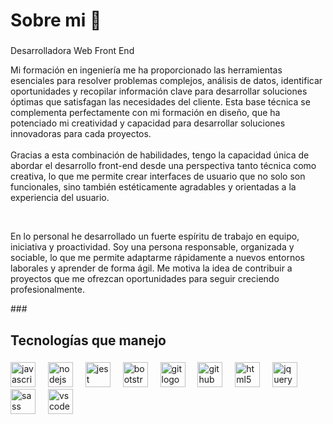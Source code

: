<h1 align="left">Sobre mi 👋</h1>

###

<p align="left">Desarrolladora Web Front End</p>

<p align="left">Mi formación en ingeniería me ha proporcionado las herramientas esenciales para resolver problemas complejos, análisis de datos, identificar oportunidades y recopilar información clave para desarrollar soluciones óptimas que satisfagan las necesidades del cliente. Esta base técnica se complementa perfectamente con mi formación en diseño, que ha potenciado mi creatividad y capacidad para desarrollar soluciones innovadoras para cada proyectos.<br><br>Gracias a esta combinación de habilidades, tengo la capacidad única de abordar el desarrollo front-end desde una perspectiva tanto técnica como creativa, lo que me permite crear interfaces de usuario que no solo son funcionales, sino también estéticamente agradables y orientadas a la experiencia del usuario.</p>
<br>
<p>En lo personal he desarrollado un fuerte espíritu de trabajo en equipo, iniciativa y proactividad. Soy una persona responsable, organizada y sociable, lo que me permite adaptarme rápidamente a nuevos entornos laborales y aprender de forma ágil. Me motiva la idea de contribuir a proyectos que me ofrezcan oportunidades para seguir creciendo profesionalmente.</p>
###

<h2 align="left">Tecnologías que manejo</h2>

###

<div align="left">
  <img src="https://cdn.jsdelivr.net/gh/devicons/devicon/icons/javascript/javascript-original.svg" height="40" alt="javascript logo"  />
  <img width="12" />
  <img src="https://cdn.jsdelivr.net/gh/devicons/devicon/icons/nodejs/nodejs-original.svg" height="40" alt="nodejs logo"  />
  <img width="12" />
  <img src="https://cdn.jsdelivr.net/gh/devicons/devicon/icons/jest/jest-plain.svg" height="40" alt="jest logo"  />
  <img width="12" />
  <img src="https://cdn.jsdelivr.net/gh/devicons/devicon/icons/bootstrap/bootstrap-original.svg" height="40" alt="bootstrap logo"  />
  <img width="12" />
  <img src="https://cdn.jsdelivr.net/gh/devicons/devicon/icons/git/git-original.svg" height="40" alt="git logo"  />
  <img width="12" />
  <img src="https://cdn.jsdelivr.net/gh/devicons/devicon/icons/github/github-original.svg" height="40" alt="github logo"  />
  <img width="12" />
  <img src="https://cdn.jsdelivr.net/gh/devicons/devicon/icons/html5/html5-original.svg" height="40" alt="html5 logo"  />
  <img width="12" />
  <img src="https://cdn.jsdelivr.net/gh/devicons/devicon/icons/jquery/jquery-original.svg" height="40" alt="jquery logo"  />
  <img width="12" />
  <img src="https://cdn.jsdelivr.net/gh/devicons/devicon/icons/sass/sass-original.svg" height="40" alt="sass logo"  />
  <img width="12" />
  <img src="https://cdn.jsdelivr.net/gh/devicons/devicon/icons/vscode/vscode-original.svg" height="40" alt="vscode logo"  />
</div>

###
